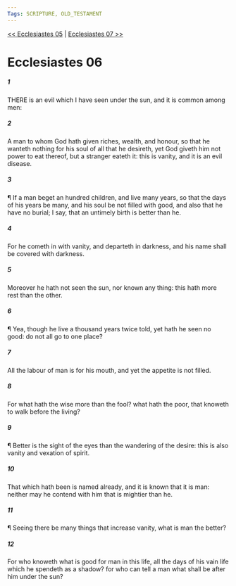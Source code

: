 ```yaml
---
Tags: SCRIPTURE, OLD_TESTAMENT
---
```


[<< Ecclesiastes 05](OLD_TESTAMENT/21_Ecclesiastes/Ecclesiastes_05.md) | [Ecclesiastes 07 >>](OLD_TESTAMENT/21_Ecclesiastes/Ecclesiastes_07.md)

# Ecclesiastes 06

##### 1
 THERE is an evil which I have seen under the sun, and it is common among men:
##### 2
 A man to whom God hath given riches, wealth, and honour, so that he wanteth nothing for his soul of all that he desireth, yet God giveth him not power to eat thereof, but a stranger eateth it: this is vanity, and it is an evil disease.
##### 3
 ¶ If a man beget an hundred children, and live many years, so that the days of his years be many, and his soul be not filled with good, and also that he have no burial; I say, that an untimely birth is better than he.
##### 4
 For he cometh in with vanity, and departeth in darkness, and his name shall be covered with darkness.
##### 5
 Moreover he hath not seen the sun, nor known any thing: this hath more rest than the other.
##### 6
 ¶ Yea, though he live a thousand years twice told, yet hath he seen no good: do not all go to one place?
##### 7
 All the labour of man is for his mouth, and yet the appetite is not filled.
##### 8
 For what hath the wise more than the fool?  what hath the poor, that knoweth to walk before the living?
##### 9
 ¶ Better is the sight of the eyes than the wandering of the desire: this is also vanity and vexation of spirit.
##### 10
 That which hath been is named already, and it is known that it is man: neither may he contend with him that is mightier than he.
##### 11
 ¶ Seeing there be many things that increase vanity, what is man the better?
##### 12
 For who knoweth what is good for man in this life, all the days of his vain life which he spendeth as a shadow?  for who can tell a man what shall be after him under the sun?
